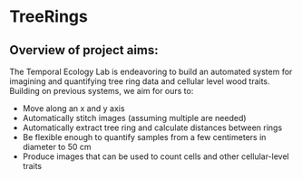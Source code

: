 # TreeRings

## Overview of project aims:
The Temporal Ecology Lab is endeavoring to build an automated system for imagining and quantifying tree ring data and cellular level wood traits. Building on previous systems, we aim for ours to:
* Move along an x and y axis
* Automatically stitch images (assuming multiple are needed)
* Automatically extract tree ring and calculate distances between rings
* Be flexible enough to quantify samples from a few centimeters in diameter to 50 cm
* Produce images that can be used to count cells and other cellular-level traits

